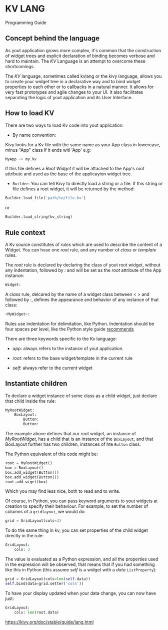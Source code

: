 # KV LANG

Programming Guide

## Concept behind the language

As yout application grows more complex, it's common that the construction of widget trees and explicit declaration of binding becomes verbose and hard to maintain. The *KV* Language is an attempt to overcome these shortcomings.

The *KV* language, sometimes called kvlang or the kivy language, allows you to create your widget tree in a declarative way and to bind widget properties to each other or to callbacks in a natural manner. It allows for very fast prototypes and agile changes to your UI. It also facilitates separating the logic of yout application and its User Interface.

## How to load KV

There are two ways to load Kv code into yout application:

- By name convention:

Kivy looks for a Kv file with the same name as your App class in lowercase, minus "App" class if it ends witl 'App' e.g:

```python
MyApp -> my.kv
```

If this file defines a *Root Widget* it will be attached to the App's *root* attribute and used as the base of the applicayion widget tree.

- `Builder`: You can tell Kivy to directly load a string or a file. If this string or file defines a root widget, it will be returned by the method:

```python
Builder.load_file('path/to/file.kv')
```

or 

```python
Builder.load_string(kv_string)
```

## Rule context

A Kv source constitutes of *rules* which are used to describe the content of a Widget. You can hvae one *root* rule, and any number of *class* or *template* rules.

The *root* rule is declared by declaring the class of yout root widget, without any indentation, followed by *:* and will be set as the *root* attribute of the App instance:

```python
Widget:
```

A *class* rule, delcared by the name of a widget class between < > and followed by *:*, defines the appearance and behavior of any instance of that class:

```python
<MyWidget>:
```

Rules use indentation for delimitation, like Python. Indentation should be four spaces per level, like the Python style guide [recommends](https://github.com/jonas-lucas-duarte/KivyHashLDash/blob/main/04_LinguagemKivy/PEP_8.md)

There are three keywords specific to the Kv language:

- *app*: always refers to the instance of yout application.

- *root*: refers to the base widget/template in the current rule

- *self*: always refer to the current widget

## Instantiate children

To declare a widget instance of some class as a child widget, just declare that child inside the rule:

```python
MyRootWidget:
	BoxLayout:
		Button:
		Button:
```

The example above defines that our root widget, an instance of *MyRootWidget*, has a child that is an instance of the `BoxLayout`, and that BoxLayout further has two children, instances of hte `Button` class.

The Python equivalent of this code might be:

```python
root = MyRootWidget()
box = BoxLayout()
box.add_widget(Button())
box.add_widget(Button())
root.add_wiget(box)
```

Which you may find less nice, both to read and to write.

Of course, in Python, you can pass keyword arguments to yout widgets at creation to specify their behaviour. For example, to set the number of columns of a `gridlayout`, we would do:

```python
grid = GridLayout(cols=3)
```

To do the same thing in kv, you can set properties of the child widget directly in the rule:

```python
GridLayout:
	cols: 3
```

The value is evaluated as a Python expression, and all the properties used in the expression will be observed, that means that if you had something like this in Python (this assume *self* is a widget with a *data* `ListProperty`):

```python
grid = GridLayout(cols=len(self.data))
self.bind(data=grid.setter('cols'))
```

To have your display updated when your data change, you can now have just:

```python
GridLayout:
	cols: len(root.data)
```

https://kivy.org/doc/stable/guide/lang.html
